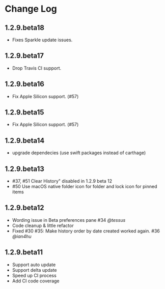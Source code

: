 # Change Log

## 1.2.9.beta18
- Fixes Sparkle update issues.

## 1.2.9.beta17
- Drop Travis CI support.

## 1.2.9.beta16
- Fix Apple Silicon support. (#57)

## 1.2.9.beta15
- Fix Apple Silicon support. (#57)

## 1.2.9.beta14
- upgrade dependecies (use swift packages instead of carthage)

## 1.2.9.beta13
- #37, #51 Clear History" disabled in 1.2.9 beta 12
- #50 Use macOS native folder icon for folder and lock icon for pinned items

## 1.2.9.beta12
- Wording issue in Beta preferences pane #34 *@tessus*
- Code cleanup & little refactor
- Fixed #30 #35: Make history order by date created worked again. #36 *@ian4hu*

## 1.2.9.beta11
- Support auto update
- Support delta update
- Speed up CI process
- Add CI code coverage
